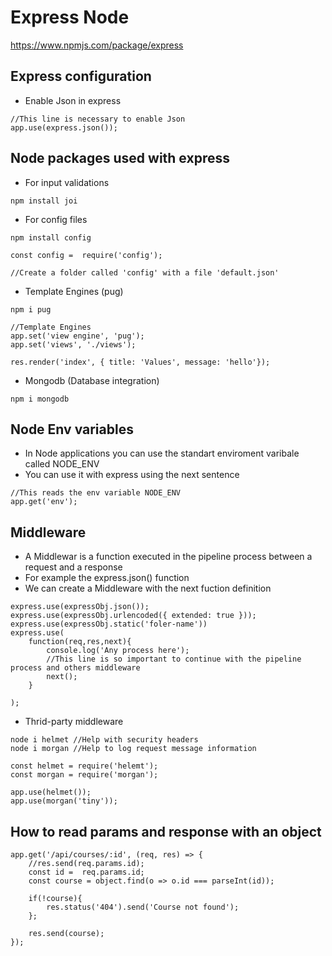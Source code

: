 # Express Node

https://www.npmjs.com/package/express

## Express configuration
- Enable Json in express
```
//This line is necessary to enable Json 
app.use(express.json());
```

## Node packages used with express
- For input validations
```
npm install joi
```

- For config files
```
npm install config

const config =  require('config');

//Create a folder called 'config' with a file 'default.json'

```

- Template Engines (pug)
```
npm i pug

//Template Engines
app.set('view engine', 'pug');
app.set('views', './views');

res.render('index', { title: 'Values', message: 'hello'});
```

- Mongodb (Database integration)
```
npm i mongodb
```

## Node Env variables
- In Node applications you can use the standart enviroment varibale called NODE_ENV
- You can use it with express using the next sentence
```
//This reads the env variable NODE_ENV
app.get('env');
```

## Middleware
- A Middlewar is a function executed in the pipeline process between a request and a response 
- For example the express.json() function
- We can create a Middleware with the next fuction definition
```
express.use(expressObj.json());
express.use(expressObj.urlencoded({ extended: true }));
express.use(expressObj.static('foler-name'))
express.use(
    function(req,res,next){
        console.log('Any process here');
        //This line is so important to continue with the pipeline process and others middleware
        next();
    }

);
```
- Thrid-party middleware

```
node i helmet //Help with security headers
node i morgan //Help to log request message information

const helmet = require('helemt');
const morgan = require('morgan');

app.use(helmet());
app.use(morgan('tiny'));

```

## How to read params and response with an object

```
app.get('/api/courses/:id', (req, res) => {
    //res.send(req.params.id);
    const id =  req.params.id;
    const course = object.find(o => o.id === parseInt(id));

    if(!course){
        res.status('404').send('Course not found');
    };

    res.send(course);
});
```





